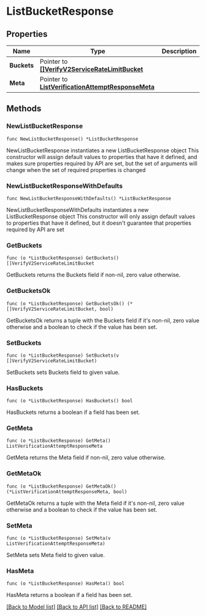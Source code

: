 # ListBucketResponse

## Properties

Name | Type | Description
------------ | ------------- | -------------
**Buckets** | Pointer to [**[]VerifyV2ServiceRateLimitBucket**](VerifyV2ServiceRateLimitBucket.md) |  | [optional] 
**Meta** | Pointer to [**ListVerificationAttemptResponseMeta**](ListVerificationAttemptResponse_meta.md) |  | [optional] 

## Methods

### NewListBucketResponse

`func NewListBucketResponse() *ListBucketResponse`

NewListBucketResponse instantiates a new ListBucketResponse object
This constructor will assign default values to properties that have it defined,
and makes sure properties required by API are set, but the set of arguments
will change when the set of required properties is changed

### NewListBucketResponseWithDefaults

`func NewListBucketResponseWithDefaults() *ListBucketResponse`

NewListBucketResponseWithDefaults instantiates a new ListBucketResponse object
This constructor will only assign default values to properties that have it defined,
but it doesn't guarantee that properties required by API are set

### GetBuckets

`func (o *ListBucketResponse) GetBuckets() []VerifyV2ServiceRateLimitBucket`

GetBuckets returns the Buckets field if non-nil, zero value otherwise.

### GetBucketsOk

`func (o *ListBucketResponse) GetBucketsOk() (*[]VerifyV2ServiceRateLimitBucket, bool)`

GetBucketsOk returns a tuple with the Buckets field if it's non-nil, zero value otherwise
and a boolean to check if the value has been set.

### SetBuckets

`func (o *ListBucketResponse) SetBuckets(v []VerifyV2ServiceRateLimitBucket)`

SetBuckets sets Buckets field to given value.

### HasBuckets

`func (o *ListBucketResponse) HasBuckets() bool`

HasBuckets returns a boolean if a field has been set.

### GetMeta

`func (o *ListBucketResponse) GetMeta() ListVerificationAttemptResponseMeta`

GetMeta returns the Meta field if non-nil, zero value otherwise.

### GetMetaOk

`func (o *ListBucketResponse) GetMetaOk() (*ListVerificationAttemptResponseMeta, bool)`

GetMetaOk returns a tuple with the Meta field if it's non-nil, zero value otherwise
and a boolean to check if the value has been set.

### SetMeta

`func (o *ListBucketResponse) SetMeta(v ListVerificationAttemptResponseMeta)`

SetMeta sets Meta field to given value.

### HasMeta

`func (o *ListBucketResponse) HasMeta() bool`

HasMeta returns a boolean if a field has been set.


[[Back to Model list]](../README.md#documentation-for-models) [[Back to API list]](../README.md#documentation-for-api-endpoints) [[Back to README]](../README.md)


